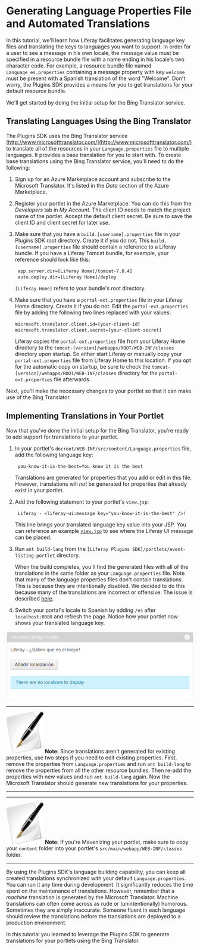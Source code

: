 # Generating Language Properties File and Automated Translations

<!-- The beginning and ending test portlets can be found at the following:
Begin: https://github.com/liferay/liferay-docs/tree/master/develop/tutorials/code/plat-fws/prefs/begin/event-listing-portlet
End: https://github.com/liferay/liferay-docs/tree/master/develop/tutorials/code/plat-fws/lang-trans/end/event-listing-portlet
-->

In this tutorial, we'll learn how Liferay facilitates generating language key
files and translating the keys to languages you want to support. In order for a
user to see a message in his own locale, the message value must be specified in
a resource bundle file with a name ending in his locale's two character code.
For example, a resource bundle file named `Language_es.properties` containing a
message property with key `welcome` must be present with a Spanish translation
of the word "Welcome". Don't worry, the Plugins SDK provides a means for you to
get translations for your default resource bundle.

We'll get started by doing the initial setup for the Bing Translator service.

## Translating Languages Using the Bing Translator

The Plugins SDK uses the Bing Translator service
[http://www.microsofttranslator.com/](http://www.microsofttranslator.com/) to
translate all of the resources in your `Language.properties` file to multiple
languages. It provides a base translation for you to start with. To create base
translations using the Bing Translator service, you'll need to do the following:

1. Sign up for an Azure Marketplace account and subscribe to the Microsoft 
   Translator. It's listed in the *Data* section of the Azure Marketplace.

2. Register your portlet in the Azure Marketplace. You can do this from the 
   *Developers* tab in *My Account*. The client ID needs to match the project
   name of the portlet. Accept the default client secret. Be sure to save the
   client ID and client secret for later use.

3. Make sure that you have a `build.[username].properties` file in your Plugins
   SDK root directory. Create it if you do not. This 
   `build.[username].properties` file should contain a reference to a Liferay 
   bundle. If you have a Liferay Tomcat bundle, for example, your reference 
   should look like this:

        app.server.dir=[Liferay Home]/tomcat-7.0.42
        auto.deploy.dir=[Liferay Home]/deploy

    `[Liferay Home]` refers to your bundle's root directory.

4. Make sure that you have a `portal-ext.properties` file in your Liferay Home 
   directory. Create it if you do not. Edit the `portal-ext.properties` file by 
   adding the following two lines replaced with your values:

       microsoft.translator.client.id=[your-client-id]
       microsoft.translator.client.secret=[your-client-secret]

   Liferay copies the `portal-ext.properties` file from your Liferay Home
   directory to the `tomcat-[version]/webapps/ROOT/WEB-INF/classes` directory
   upon startup. So either start Liferay or manually copy your
   `portal-ext.properties` file from Liferay Home to this location. If you opt 
   for the automatic copy on startup, be sure to check the 
   `tomcat-[version]/webapps/ROOT/WEB-INF/classes` directory for the 
   `portal-ext.properties` file afterwards.

Next, you'll make the necessary changes to your portlet so that it can make use 
of the Bing Translator.
   
## Implementing Translations in Your Portlet

Now that you've done the initial setup for the Bing Translator, you're ready to 
add support for translations to your portlet.

1. In your portlet's `docroot/WEB-INF/src/content/Language.properties` file, add the
   following language key: 

        you-know-it-is-the-best=You know it is the best
   
    Translations are generated for properties that you add or edit in this file. 
    However, translations will *not* be generated for properties that already 
    exist in your portlet.
        
2. Add the following statement to your portlet's `view.jsp`: 

        Liferay - <liferay-ui:message key="you-know-it-is-the-best" />!

    This line brings your translated language key value into your JSP. You can
    reference an example
    [`view.jsp`](https://github.com/liferay/liferay-docs/blob/master/develop/tutorials/code/plat-fws/lang-trans/end/event-listing-portlet/docroot/html/locationlisting/view.jsp)
    to see where the Liferay UI message can be placed.

3. Run `ant build-lang` from the 
   `[Liferay Plugins SDK]/portlets/event-listing-portlet` directory.

    When the build completes, you'll find the generated files with all of the
    translations in the same folder as your `Language.properties` file. Note
    that many of the language properties files don't contain translations. This
    is because they are intentionally disabled. We decided to do this because
    many of the translations are incorrect or offensive. The issue is described
    [here](https://issues.liferay.com/browse/LPS-29246).

5. Switch your portal's locale to Spanish by adding `/es` after `localhost:8080` 
   and refresh the page. Notice how your portlet now shows your translated
   language key.
   
![Figure 1: The autogenerated Spanish translation is now available in your portlet.](../../images/portlet-localization-generated-translation.PNG)

---

 ![Note](../../images/tip-pen-paper.png) **Note:** Since translations aren't
 generated for existing properties, use two steps if you need to edit existing
 properties. First, remove the properties from `Language.properties` and run
 `ant build-lang` to remove the properties from all the other resource bundles.
 Then re-add the properties with new values and run `ant build-lang` again. Now
 the Microsoft Translator should generate new translations for your properties.

---

---

 ![Note](../../images/tip-pen-paper.png) **Note:** If you're Mavenizing your
 portlet, make sure to copy your `content` folder into your portlet's
 `src/main/webapp/WEB-INF/classes` folder. 

---

By using the Plugins SDK's language building capability, you can keep all
created translations synchronized with your default `Language.properties`. You
can run it any time during development. It significantly reduces the time spent
on the maintenance of translations. However, remember that a *machine*
translation is generated by the Microsoft Translator. Machine translations can
often come across as rude or (unintentionally) humorous. Sometimes they are
simply inaccurate. Someone fluent in each language should review the
translations before the translations are deployed to a production environment. 

In this tutorial you learned to leverage the Plugins SDK to generate 
translations for your portlets using the Bing Translator.
